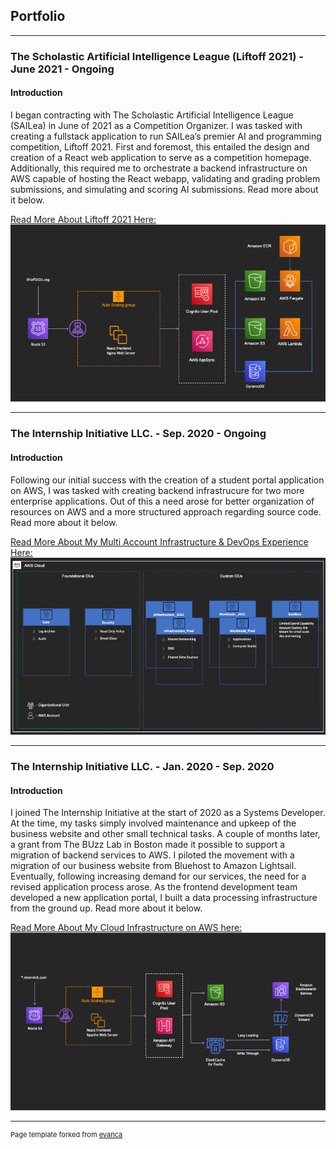 ## Portfolio

---

### The Scholastic Artificial Intelligence League (Liftoff 2021) - June 2021 - Ongoing
#### Introduction
I began contracting with The Scholastic Artificial Intelligence League (SAILea) in June of 2021 as a Competition Organizer. I was tasked with creating a fullstack application to run SAILea’s premier AI and programming competition, Liftoff 2021. First and foremost, this entailed the design and creation of a React web application to serve as a competition homepage. Additionally, this required me to orchestrate a backend infrastructure on AWS capable of hosting the React webapp, validating and grading problem submissions, and simulating and scoring AI submissions. Read more about it below.

[Read More About Liftoff 2021 Here:](/LiftoffDocumentation)
[<img src="images/SaileaCloudDiagram.png?raw=true"/>](/LiftoffDocumentation)

---

### The Internship Initiative LLC. - Sep. 2020 - Ongoing
#### Introduction

Following our initial success with the creation of a student portal application on AWS, I was tasked with creating backend infrastrucure for two more enterprise applications. Out of this a need arose for better organization of resources on AWS and a more structured approach regarding source code. Read more about it below.

[Read More About My Multi Account Infrastructure & DevOps Experience Here:](/MultiAccount)
[<img src="images/MultiAccount.png?raw=true"/>](/MultiAccount)

---

### The Internship Initiative LLC. - Jan. 2020 - Sep. 2020
#### Introduction

I joined The Internship Initiative at the start of 2020 as a Systems Developer. At the time, my tasks simply involved maintenance and upkeep of the business website and other small technical tasks. A couple of months later, a grant from The BUzz Lab in Boston made it possible to support a migration of backend services to AWS. I piloted the movement with a migration of our business website from Bluehost to Amazon Lightsail. Eventually, following increasing demand for our services, the need for a revised application process arose. As the frontend development team developed a new application portal, I built a data processing infrastructure from the ground up. Read more about it below.

[Read More About My Cloud Infrastructure on AWS here:](/CloudDocumentation)
[<img src="images/InterninitCloudDiagram.png?raw=true"/>](/CloudDocumentation)

---



<p style="font-size:11px">Page template forked from <a href="https://github.com/evanca/quick-portfolio">evanca</a></p>
<!-- Remove above link if you don't want to attibute -->
